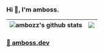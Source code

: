 ### Hi 👋, I'm amboss.

| <img align="center" src="https://github-readme-stats.vercel.app/api?username=ambozz&show_icons=true&include_all_commits=true&hide_border=true&theme=github_dark" alt="ambozz's github stats" /> | <img align="center" src="https://github-readme-stats.vercel.app/api/top-langs/?username=ambozz&layout=compact&hide_border=true&theme=github_dark" /> |
| ------------- | ------------- |

### [💬 amboss.dev](https://amboss.dev/)

